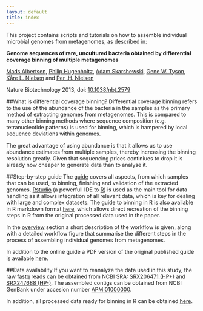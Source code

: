 ```yaml
---
layout: default
title: index
---
```

This project contains scripts and tutorials on how to assemble individual microbial genomes from metagenomes, as described in:

**Genome sequences of rare, uncultured bacteria obtained by differential coverage binning of multiple metagenomes**

[Mads Albertsen](http://personprofil.aau.dk/120257), [Philip Hugenholtz](http://ecogenomic.org/users/phil-hugenholtz), [Adam Skarshewski](http://ecogenomic.org/users/adam-skarshewski), [Gene W. Tyson](http://www.ecogenomic.org/users/gene-tyson), [Kåre L. Nielsen](http://personprofil.aau.dk/103057) and [Per .H. Nielsen](http://personprofil.aau.dk/105842)

Nature Biotechnology 2013, doi: [10.1038/nbt.2579](http://www.nature.com/nbt/journal/vaop/ncurrent/abs/nbt.2579.html)

##What is differential coverage binning?
Differential coverage binning refers to the use of the abundance of the bacteria in the samples as the primary method of extracting genomes from metagenomes. This is compared to many other binning methods where sequence composition (e.g. tetranucleotide patterns) is used for binning, which is hampered by local sequence deviations within genomes. 

The great advantage of using abundance is that it allows us to use abundance estimates from multiple samples, thereby increasing the binning resolution greatly. Given that sequencing prices continiues to drop it is already now cheaper to generate data than to analyse it.

##Step-by-step guide
The [guide](docs/overview.html) covers all aspects, from which samples that can be used, to binning, finishing and validation of the extracted genomes. [Rstudio](http://www.rstudio.com/) (a powerfull IDE to [R](http://www.r-project.org/)) is used as the main tool for data handling as it allows integration of all relevant data, which is key for dealing with large and complex datasets. The guide to binning in R is also available in R markdown format [here](https://github.com/MadsAlbertsen/multi-metagenome/tree/master/R.markdown.guide), which allows direct recreation of the binning steps in R from the original processed data used in the paper.

In the [overview](docs/overview.html) section a short description of the workflow is given, along with a detailed workflow figure that summarise the different steps in the process of assembling individual genomes from metagenomes.

In addition to the online guide a PDF version of the original published guide is available [here](https://github.com/MadsAlbertsen/multi-metagenome).

##Data availability
If you want to reanalyze the data used in this study, the raw fastq reads can be obtained from NCBI SRA: [SRX206471 (HP+)](http://www.ncbi.nlm.nih.gov/sra/SRX206471?report=full) and [SRX247688 (HP-)](http://www.ncbi.nlm.nih.gov/sra/SRX247688?report=full). The assembled contigs can be obtained from NCBI GenBank under accesion number [APMI01000000](http://www.ncbi.nlm.nih.gov/nuccore/494587257). 

In addition, all processed data ready for binning in R can be obtained [here](https://dl.dropbox.com/s/989dix16ugyuvrq/Albertsen2013.data.tar.gz).

